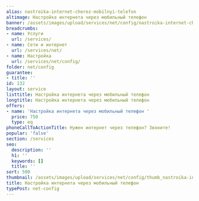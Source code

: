 ```yaml
---
alias: nastroika-internet-cherez-mobilnyi-telefon
altimage: Настройка интернета через мобильный телефон
banner: /assets/images/upload/services/net/config/nastroika-internet-cherez-mobilnyi-telefon.jpg
breadcrumbs:
- name: Услуги
  url: /services/
- name: Сети и интернет
  url: /services/net/
- name: Настройка
  url: /services/net/config/
folder: net/config
guarantee:
- title: ''
id: 132
layout: service
listtitle: Настройка интернета через мобильный телефон
longtitle: Настройка интернета через мобильный телефон
offers:
- name: 'Настройка интернета через мобильный телефон '
  price: 750
  type: eq
phoneCallToActionTitle: Нужен интернет через телефон? Звоните!
popular: 'false'
section: /services
seo:
  description: ''
  h1: ''
  keywords: []
  title: ''
sort: 500
thumbnail: /assets/images/upload/services/net/config/thumb_nastroika-internet-cherez-mobilnyi-telefon.jpg
title: Настройка интернета через мобильный телефон
typePost: net-config
---
```

